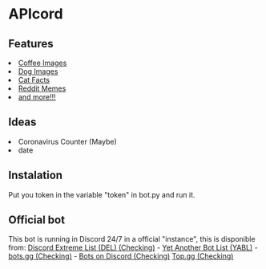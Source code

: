 # APIcord
## Features
<li><a href="https://coffee.alexflipnote.dev">Coffee Images</a></li>
<li><a href="https://dog.ceo/dog-api">Dog Images</a></li>
<li><a href="https://catfact.ninja">Cat Facts<a/></li>
<li><a href="https://github.com/R3l3ntl3ss/Meme_Api">Reddit Memes</a></li>
<li><a href="https://some-random-api.ml">and more!!!</a></li>

## Ideas
<li>Coronavirus Counter (Maybe)</li>
<li>date</li>

## Instalation
Put you token in the variable "token" in bot.py and run it.

## Official bot
This bot is running in Discord 24/7 in a official "instance", this is disponible from:
[Discord Extreme List (DEL)  (Checking)](https://discordextremelist.xyz/es-ES/bots/757258298725630008) - [Yet Another Bot List (YABL)](https://yabl.xyz/bot/757258298725630008) - [bots.gg  (Checking)](https://discord.bots.gg/bots/757258298725630008) - [Bots on Discord  (Checking)](https://bots.ondiscord.xyz/bots/757258298725630008) [Top.gg  (Checking)](https://top.gg/bot/757258298725630008)
